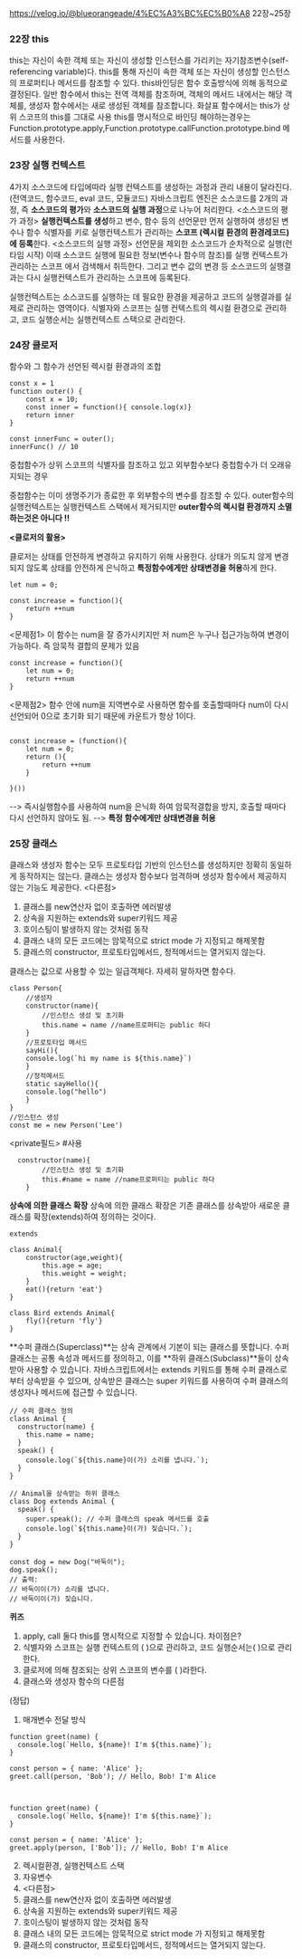 https://velog.io/@blueorangeade/4%EC%A3%BC%EC%B0%A8
22장~25장

### 22장 this

this는 자신이 속한 객체 또는 자신이 생성할 인스턴스를 가리키는 자기참조변수(self-referencing variable)다.
this를 통해 자신이 속한 객체 또는 자신이 생성할 인스턴스의 프로퍼티나 메서드를 참조할 수 있다.
this바인딩은 함수 호출방식에 의해 동적으로 결정된다. 
 일반 함수에서 this는 전역 객체를 참조하며, 객체의 메서드 내에서는 해당 객체를, 생성자 함수에서는 새로 생성된 객체를 참조합니다. 화살표 함수에서는 this가 상위 스코프의 this를 그대로 사용
 this를 명시적으로 바인딩 해야하는경우는 Function.prototype.apply,Function.prototype.callFunction.prototype.bind 메서드를 사용한다. 


### 23장 실행 컨텍스트
4가지 소스코드에 타입에따라 실행 컨텍스트를 생성하는 과정과 관리 내용이 달라진다. (전역코드, 함수코드, eval 코드, 모듈코드)
자바스크립트 엔진은 소스코드를 2개의 과정, 즉 **소스코드의 평가**와 **소스코드의 실행 과정**으로 나누어 처리한다.
<소스코드의 평가 과정>
**실행컨텍스트를 생성**하고 변수, 함수 등의 선언문만 먼저 실행하여 생성된 변수나 함수 식별자를 키로 실행컨텍스트가 관리하는 **스코프 (렉시컬 환경의 환경레코드)에 등록**한다.
<소스코드의 실행 과정>
선언문을 제외한 소스코드가 순차적으로 실행(런타임 시작)
이때 소스코드 실행에 필요한 정보(변수나 함수의 참조)를 실행 컨텍스트가 관리하는 스코프 에서 검색해서 취득한다.
그리고 변수 값의 변경 등 소스코드의 실행결과는 다시 실행컨텍스트가 관리하는 스코프에 등록된다. 

실행컨텍스트는 소스코드를 실행하는 데 필요한 환경을 제공하고 코드의 실행결과를 실제로 관리하는 영역이다. 
식별자와 스코프는 실행 컨텍스트의 렉시컬 환경으로 관리하고, 코드 실행순서는 실행컨텍스트 스택으로 관리한다. 

### 24장 클로저
함수와 그 함수가 선언된 렉시컬 환경과의 조합

```
const x = 1
function outer() {
	const x = 10;
    const inner = function(){ console.log(x)}
	return inner
}

const innerFunc = outer();
innerFunc() // 10

```
중첩함수가 상위 스코프의 식별자를 참조하고 있고 
외부함수보다 중첩함수가 더 오래유지되는 경우 

중첩함수는 이미 생명주기가 종료한 후 외부함수의 변수를 참조할 수 있다.
outer함수의 실행컨텍스트는 실행컨텍스트 스택에서 제거되지만 
**outer함수의 렉시컬 환경까지 소멸하는것은 아니다 !!**

**<클로저의 활용>**

클로저는 상태를 안전하게 변경하고 유지하기 위해 사용한다.
상태가 의도치 않게 변경되지 않도록 상태를 안전하게 은닉하고 
**특정함수에게만 상태변경을 허용**하게 한다. 

```
let num = 0;

const increase = function(){
	return ++num
}

```
<문제점1>
이 함수는 num을 잘 증가시키지만  저 num은 누구나 접근가능하여 변경이 가능하다. 즉 암묵적 결합의 문제가 있음

```
const increase = function(){
	let num = 0;
	return ++num
}

```
<문제점2>
함수 안에 num을 지역변수로 사용하면 
함수를 호출할때마다 num이 다시 선언되어 0으로 초기화 되기 때문에 
카운트가 항상 1이다. 

```

const increase = (function(){
	let num = 0;
    return (){
    	return ++num
    }
	
}())

```
--> 즉시실행함수를 사용하여 num을 은닉화 하여 암묵적결합을 방지,
호출할 때마다 다시 선언하지 않아도 됨.
--> **특정 함수에게만 상태변경을 허용**



### 25장 클래스

클래스와 생성자 함수는 모두 프로토타입 기반의 인스턴스를 생성하지만 정확히 동일하게 동작하지는 않는다. 클래스는 생성자 함수보다 엄격하며 생성자 함수에서 제공하지 않는 기능도 제공한다. 
<다른점>
1. 클래스를 new연산자 없이 호출하면 에러발생
2. 상속을 지원하는 extends와 super키워드 제공
3. 호이스팅이 발생하지 않는 것처럼 동작 
4. 클래스 내의 모든 코드에는 암묵적으로 strict mode 가 지정되고 해제못함
5. 클래스의 constructor, 프로토타입메서드, 정적메서드는 열거되지 않는다.

클래스는 값으로 사용할 수 있는 일급객체다. 자세히 말하자면 함수다.

```
class Person{
	//생성자
    constructor(name){
    	//인스턴스 생성 및 초기화
        this.name = name //name프로퍼티는 public 하다
    }
    //프로토타입 메서드
    sayHi(){
    console.log(`hi my name is ${this.name}`)
    }
    //정적메서드
    static sayHello(){
    console.log("hello")
    }      
}
//인스턴스 생성
const me = new Person('Lee')
```

<private필드>
#사용

```
  constructor(name){
    	//인스턴스 생성 및 초기화
        this.#name = name //name프로퍼티는 public 하다
    }
```

**상속에 의한 클래스 확장**
상속에 의한 클래스 확장은 기존 클래스를 상속받아 새로운 클래스를 확장(extends)하여 정의하는 것이다. 

```
extends

class Animal{
	constructor(age,weight){
    	this.age = age;
        this.weight = weight;
    }
    eat(){return 'eat'}
}

class Bird extends Animal{
	fly(){return 'fly'}
}
```

**수퍼 클래스(Superclass)**는 상속 관계에서 기본이 되는 클래스를 뜻합니다. 수퍼 클래스는 공통 속성과 메서드를 정의하고, 이를 **하위 클래스(Subclass)**들이 상속받아 사용할 수 있습니다. 자바스크립트에서는 extends 키워드를 통해 수퍼 클래스로부터 상속받을 수 있으며, 상속받은 클래스는 super 키워드를 사용하여 수퍼 클래스의 생성자나 메서드에 접근할 수 있습니다.

```
// 수퍼 클래스 정의
class Animal {
  constructor(name) {
    this.name = name;
  }
  speak() {
    console.log(`${this.name}이(가) 소리를 냅니다.`);
  }
}

// Animal을 상속받는 하위 클래스
class Dog extends Animal {
  speak() {
    super.speak(); // 수퍼 클래스의 speak 메서드를 호출
    console.log(`${this.name}이(가) 짖습니다.`);
  }
}

const dog = new Dog("바둑이");
dog.speak(); 
// 출력:
// 바둑이이(가) 소리를 냅니다.
// 바둑이이(가) 짖습니다.

```




**퀴즈**
1. apply, call 둘다 this를 명시적으로 지정할 수 있습니다. 차이점은?
2. 식별자와 스코프는 실행 컨텍스트의 (  )으로 관리하고, 코드 실행순서는(  )으로 관리한다. 
3. 클로저에 의해 참조되는 상위 스코프의 변수를 (  )라한다.
4. 클래스와 생성자 함수의 다른점








(정답)
1. 매개변수 전달 방식
```
function greet(name) {
  console.log(`Hello, ${name}! I'm ${this.name}`);
}

const person = { name: 'Alice' };
greet.call(person, 'Bob'); // Hello, Bob! I'm Alice



function greet(name) {
  console.log(`Hello, ${name}! I'm ${this.name}`);
}

const person = { name: 'Alice' };
greet.apply(person, ['Bob']); // Hello, Bob! I'm Alice

```
2. 렉시컬환경,  실행컨텍스트 스택
3. 자유변수
4. <다른점>
1. 클래스를 new연산자 없이 호출하면 에러발생
2. 상속을 지원하는 extends와 super키워드 제공
3. 호이스팅이 발생하지 않는 것처럼 동작
4. 클래스 내의 모든 코드에는 암묵적으로 strict mode 가 지정되고 해제못함
5. 클래스의 constructor, 프로토타입메서드, 정적메서드는 열거되지 않는다.



